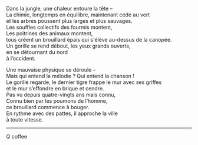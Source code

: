 Dans la jungle, une chaleur entoure la tête –\
La chimie, longtemps en équilibre, maintenant céde au vert\
et les arbres poussent plus larges et plus sauvages.\
Les souffles collectifs des fourmis montent,\
Les poitrines des animaux montent,\
tous créent un brouillard épais qui s'élève au-dessus de la canopée.\
Un gorille se rend débout, les yeux grands ouverts,\
en se détournant du nord\
à l’occident.

Une mauvaise physique se déroule –\
Mais qui entend la mélodie ? Qui entend la chanson !\
Le gorille regarde, le dernier tigre frappe le mur avec ses griffes\
et le mur s’effondre en brique et cendre.\
Pas vu depuis quatre-vingts ans mais connu,\
Connu bien par les poumons de l’homme,\
ce brouillard commence à bouger.\
En rythme avec des pattes, il approche la ville\
à toute vitesse.

-----

Q coffee